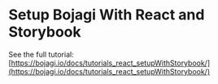 # Setup Bojagi With React and Storybook

See the full tutorial: [https://bojagi.io/docs/tutorials_react_setupWithStorybook/](https://bojagi.io/docs/tutorials_react_setupWithStorybook/)

